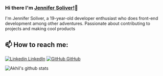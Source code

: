 
### Hi there I'm [Jennifer Soliver!](https://www.linkedin.com/in/jennifer-oliveira-876a0a1a4/)👋
I'm Jennifer Soliver, a 19-year-old developer enthusiast who does front-end development among other adventures. Passionate about contributing to projects and making cool products<br>
## 📫 How to reach me: 
[![Linkedin](https://i.stack.imgur.com/gVE0j.png) LinkedIn](https://www.linkedin.com/in/jennifer-oliveira-876a0a1a4/) [![GitHub](https://i.stack.imgur.com/tskMh.png) GitHub](https://github.com/jennysol)
<!--
**AkhilGKrishnan/AkhilGKrishnan** is a ✨ _special_ ✨ repository because its `README.md` (this file) appears on your GitHub profile.

<!--- 🔭 I’m currently working on [Facemask Detector](https://github.com/AkhilGKrishnan/Face-Mask-Detector)-->


![Akhil's github stats](https://github-readme-stats.vercel.app/api?username=jennysol&show_icons=true&theme=dark)
